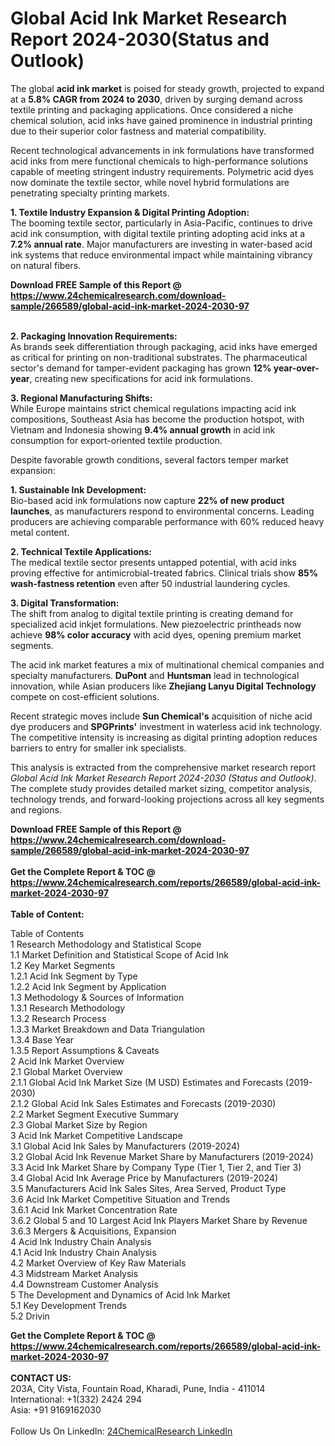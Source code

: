 <h1>Global Acid Ink Market Research Report 2024-2030(Status and Outlook)</h1><p>The global <strong>acid ink market</strong> is poised for steady growth, projected to expand at a <strong>5.8% CAGR from 2024 to 2030</strong>, driven by surging demand across textile printing and packaging applications. Once considered a niche chemical solution, acid inks have gained prominence in industrial printing due to their superior color fastness and material compatibility.</p><p>Recent technological advancements in ink formulations have transformed acid inks from mere functional chemicals to high-performance solutions capable of meeting stringent industry requirements. Polymetric acid dyes now dominate the textile sector, while novel hybrid formulations are penetrating specialty printing markets.</p><p><strong>1. Textile Industry Expansion &amp; Digital Printing Adoption:</strong><br>
The booming textile sector, particularly in Asia-Pacific, continues to drive acid ink consumption, with digital textile printing adopting acid inks at a <strong>7.2% annual rate</strong>. Major manufacturers are investing in water-based acid ink systems that reduce environmental impact while maintaining vibrancy on natural fibers.</p><div><b>Download FREE Sample of this Report @ 
            <a href="https://www.24chemicalresearch.com/download-sample/266589/global-acid-ink-market-2024-2030-97">
            https://www.24chemicalresearch.com/download-sample/266589/global-acid-ink-market-2024-2030-97</a></b></div><br><p><strong>2. Packaging Innovation Requirements:</strong><br>
As brands seek differentiation through packaging, acid inks have emerged as critical for printing on non-traditional substrates. The pharmaceutical sector's demand for tamper-evident packaging has grown <strong>12% year-over-year</strong>, creating new specifications for acid ink formulations.</p><p><strong>3. Regional Manufacturing Shifts:</strong><br>
While Europe maintains strict chemical regulations impacting acid ink compositions, Southeast Asia has become the production hotspot, with Vietnam and Indonesia showing <strong>9.4% annual growth</strong> in acid ink consumption for export-oriented textile production.</p><p>Despite favorable growth conditions, several factors temper market expansion:</p><p><strong>1. Sustainable Ink Development:</strong><br>
Bio-based acid ink formulations now capture <strong>22% of new product launches</strong>, as manufacturers respond to environmental concerns. Leading producers are achieving comparable performance with 60% reduced heavy metal content.</p><p><strong>2. Technical Textile Applications:</strong><br>
The medical textile sector presents untapped potential, with acid inks proving effective for antimicrobial-treated fabrics. Clinical trials show <strong>85% wash-fastness retention</strong> even after 50 industrial laundering cycles.</p><p><strong>3. Digital Transformation:</strong><br>
The shift from analog to digital textile printing is creating demand for specialized acid inkjet formulations. New piezoelectric printheads now achieve <strong>98% color accuracy</strong> with acid dyes, opening premium market segments.</p><p>The acid ink market features a mix of multinational chemical companies and specialty manufacturers. <strong>DuPont</strong> and <strong>Huntsman</strong> lead in technological innovation, while Asian producers like <strong>Zhejiang Lanyu Digital Technology</strong> compete on cost-efficient solutions.</p><p>Recent strategic moves include <strong>Sun Chemical's</strong> acquisition of niche acid dye producers and <strong>SPGPrints'</strong> investment in waterless acid ink technology. The competitive intensity is increasing as digital printing adoption reduces barriers to entry for smaller ink specialists.</p><p>This analysis is extracted from the comprehensive market research report <em>Global Acid Ink Market Research Report 2024-2030 (Status and Outlook)</em>. The complete study provides detailed market sizing, competitor analysis, technology trends, and forward-looking projections across all key segments and regions.</p><div><b>Download FREE Sample of this Report @ 
            <a href="https://www.24chemicalresearch.com/download-sample/266589/global-acid-ink-market-2024-2030-97">
            https://www.24chemicalresearch.com/download-sample/266589/global-acid-ink-market-2024-2030-97</a></b></div><br><div><b>Get the Complete Report & TOC @ 
            <a href="https://www.24chemicalresearch.com/reports/266589/global-acid-ink-market-2024-2030-97">
            https://www.24chemicalresearch.com/reports/266589/global-acid-ink-market-2024-2030-97</a></b></div><br>
            <b>Table of Content:</b><p>Table of Contents<br />
1 Research Methodology and Statistical Scope<br />
1.1 Market Definition and Statistical Scope of Acid Ink<br />
1.2 Key Market Segments<br />
1.2.1 Acid Ink Segment by Type<br />
1.2.2 Acid Ink Segment by Application<br />
1.3 Methodology & Sources of Information<br />
1.3.1 Research Methodology<br />
1.3.2 Research Process<br />
1.3.3 Market Breakdown and Data Triangulation<br />
1.3.4 Base Year<br />
1.3.5 Report Assumptions & Caveats<br />
2 Acid Ink Market Overview<br />
2.1 Global Market Overview<br />
2.1.1 Global Acid Ink Market Size (M USD) Estimates and Forecasts (2019-2030)<br />
2.1.2 Global Acid Ink Sales Estimates and Forecasts (2019-2030)<br />
2.2 Market Segment Executive Summary<br />
2.3 Global Market Size by Region<br />
3 Acid Ink Market Competitive Landscape<br />
3.1 Global Acid Ink Sales by Manufacturers (2019-2024)<br />
3.2 Global Acid Ink Revenue Market Share by Manufacturers (2019-2024)<br />
3.3 Acid Ink Market Share by Company Type (Tier 1, Tier 2, and Tier 3)<br />
3.4 Global Acid Ink Average Price by Manufacturers (2019-2024)<br />
3.5 Manufacturers Acid Ink Sales Sites, Area Served, Product Type<br />
3.6 Acid Ink Market Competitive Situation and Trends<br />
3.6.1 Acid Ink Market Concentration Rate<br />
3.6.2 Global 5 and 10 Largest Acid Ink Players Market Share by Revenue<br />
3.6.3 Mergers & Acquisitions, Expansion<br />
4 Acid Ink Industry Chain Analysis<br />
4.1 Acid Ink Industry Chain Analysis<br />
4.2 Market Overview of Key Raw Materials<br />
4.3 Midstream Market Analysis<br />
4.4 Downstream Customer Analysis<br />
5 The Development and Dynamics of Acid Ink Market <br />
5.1 Key Development Trends<br />
5.2 Drivin</p><div><b>Get the Complete Report & TOC @ 
            <a href="https://www.24chemicalresearch.com/reports/266589/global-acid-ink-market-2024-2030-97">
            https://www.24chemicalresearch.com/reports/266589/global-acid-ink-market-2024-2030-97</a></b></div><br><b>CONTACT US:</b><br>
            203A, City Vista, Fountain Road, Kharadi, Pune, India - 411014<br>
            International: +1(332) 2424 294<br>
            Asia: +91 9169162030 <br><br>
            Follow Us On LinkedIn: <a href="https://www.linkedin.com/company/24chemicalresearch/">24ChemicalResearch LinkedIn</a>